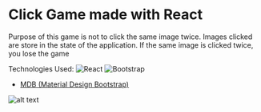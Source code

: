# Click Game made with React

Purpose of this game is not to click the same image twice. 
Images clicked are store in the state of the application.
If the same image is clicked twice, you lose the game

Technologies Used:
![React](https://i.imgur.com/DxhHO5m.png)
![Bootstrap](https://i.imgur.com/1pzul7E.png)

- [MDB (Material Design Bootstrap)](https://mdbootstrap.com/material-design-for-bootstrap/)

![alt text](https://media.giphy.com/media/ujTH4mx3ETLqFhmVhg/giphy.gif)
